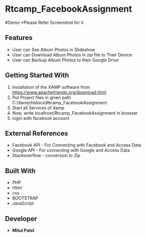 # Rtcamp_FacebookAssignment

#Demo
*Please Refer Screenshot for it
## Features
* User can See Album Photos in Slideshow  
* User can Download Album Photos in zip file to Their Device
* User can Backup Album Photos to their Google Drive

 
## Getting Started With
1. Installation of the XAMP software from https://www.apachefriends.org/download.html
2. Put Project files in given path C:\Xamp\htdocs\Rtcamp_FacebookAssignment
3. Start all Services of Xamp
4. Now, write  localhost/Rtcamp_FacebookAssignment in browser
5. login with facebook account

## External References
* Facebook API - For Connecting with Facebook and Access Data
* Google API - For connecting with Google and Access Data
* Stackoverflow - conversion to Zip 

## Built With
* PHP 
* Html
* css
* BOOTSTRAP 
* JavaScript 

## Developer

* **Mitul Patel**

